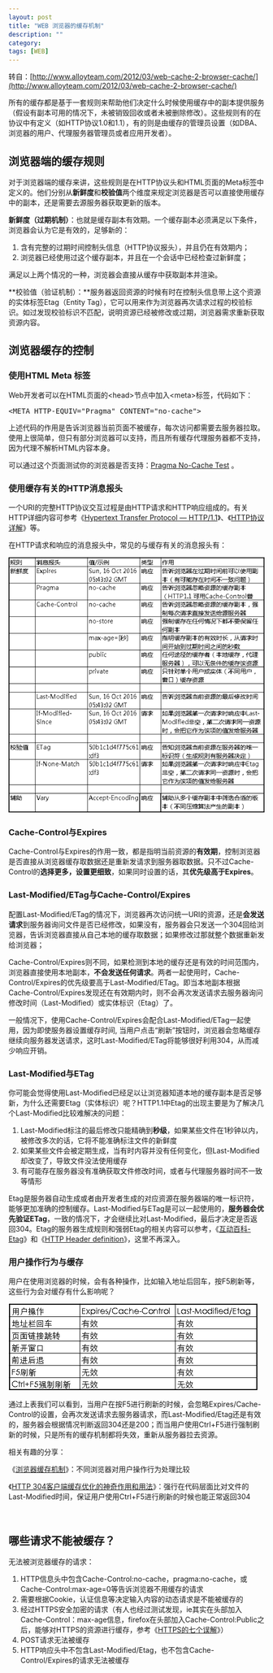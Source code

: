 ```yaml
---
layout: post
title: "WEB 浏览器的缓存机制"
description: ""
category: 
tags: [WEB]
---
```


转自：[http://www.alloyteam.com/2012/03/web-cache-2-browser-cache/](http://www.alloyteam.com/2012/03/web-cache-2-browser-cache/)


所有的缓存都是基于一套规则来帮助他们决定什么时候使用缓存中的副本提供服务（假设有副本可用的情况下，未被销毁回收或者未被删除修改）。这些规则有的在协议中有定义（如HTTP协议1.0和1.1），有的则是由缓存的管理员设置（如DBA、浏览器的用户、代理服务器管理员或者应用开发者）。

## 浏览器端的缓存规则

对于浏览器端的缓存来讲，这些规则是在HTTP协议头和HTML页面的Meta标签中定义的。他们分别从**新鲜度**和**校验值**两个维度来规定浏览器是否可以直接使用缓存中的副本，还是需要去源服务器获取更新的版本。

**新鲜度（过期机制）**：也就是缓存副本有效期。一个缓存副本必须满足以下条件，浏览器会认为它是有效的，足够新的：

1. 含有完整的过期时间控制头信息（HTTP协议报头），并且仍在有效期内；
2. 浏览器已经使用过这个缓存副本，并且在一个会话中已经检查过新鲜度；

满足以上两个情况的一种，浏览器会直接从缓存中获取副本并渲染。

**校验值（验证机制）：**服务器返回资源的时候有时在控制头信息带上这个资源的实体标签Etag（Entity Tag），它可以用来作为浏览器再次请求过程的校验标识。如过发现校验标识不匹配，说明资源已经被修改或过期，浏览器需求重新获取资源内容。


## 浏览器缓存的控制

### 使用HTML Meta 标签

Web开发者可以在HTML页面的&lt;head&gt;节点中加入&lt;meta&gt;标签，代码如下：

<pre>&lt;META HTTP-EQUIV="Pragma" CONTENT="no-cache"&gt;</pre>

上述代码的作用是告诉浏览器当前页面不被缓存，每次访问都需要去服务器拉取。使用上很简单，但只有部分浏览器可以支持，而且所有缓存代理服务器都不支持，因为代理不解析HTML内容本身。

可以通过这个页面测试你的浏览器是否支持：[Pragma No-Cache Test](http://www.procata.com/cachetest/tests/pragma/index.php "No-Cache Test") 。

### 使用缓存有关的HTTP消息报头

一个URI的完整HTTP协议交互过程是由HTTP请求和HTTP响应组成的。有关HTTP详细内容可参考《[Hypertext Transfer Protocol — HTTP/1.1](http://www.w3.org/Protocols/rfc2616/rfc2616.html "HTTP")》、《[HTTP协议详解](http://www.cnblogs.com/li0803/archive/2008/11/03/1324746.html "HTTP协议详解")》等。

在HTTP请求和响应的消息报头中，常见的与缓存有关的消息报头有：

[![HTTP缓存相关报头](/img/http-header1.png "HTTP缓存相关报头")](/img/http-header1.png)

### Cache-Control与Expires

Cache-Control与Expires的作用一致，都是指明当前资源的**有效期**，控制浏览器是否直接从浏览器缓存取数据还是重新发请求到服务器取数据。只不过Cache-Control的**选择更多，设置更细致**，如果同时设置的话，其**优先级高于Expires**。

### Last-Modified/ETag与Cache-Control/Expires

配置Last-Modified/ETag的情况下，浏览器再次访问统一URI的资源，还是**会发送请求**到服务器询问文件是否已经修改，如果没有，服务器会只发送一个304回给浏览器，告诉浏览器直接从自己本地的缓存取数据；如果修改过那就整个数据重新发给浏览器；

Cache-Control/Expires则不同，如果检测到本地的缓存还是有效的时间范围内，浏览器直接使用本地副本，**不会发送任何请求**。两者一起使用时，Cache-Control/Expires的优先级要高于Last-Modified/ETag。即当本地副本根据Cache-Control/Expires发现还在有效期内时，则不会再次发送请求去服务器询问修改时间（Last-Modified）或实体标识（Etag）了。

一般情况下，使用Cache-Control/Expires会配合Last-Modified/ETag一起使用，因为即使服务器设置缓存时间, 当用户点击“刷新”按钮时，浏览器会忽略缓存继续向服务器发送请求，这时Last-Modified/ETag将能够很好利用304，从而减少响应开销。

### Last-Modified与ETag

你可能会觉得使用Last-Modified已经足以让浏览器知道本地的缓存副本是否足够新，为什么还需要Etag（实体标识）呢？HTTP1.1中Etag的出现主要是为了解决几个Last-Modified比较难解决的问题：

1. Last-Modified标注的最后修改只能精确到**秒级**，如果某些文件在1秒钟以内，被修改多次的话，它将不能准确标注文件的新鲜度
2. 如果某些文件会被定期生成，当有时内容并没有任何变化，但Last-Modified却改变了，导致文件没法使用缓存
3. 有可能存在服务器没有准确获取文件修改时间，或者与代理服务器时间不一致等情形

Etag是服务器自动生成或者由开发者生成的对应资源在服务器端的唯一标识符，能够更加准确的控制缓存。Last-Modified与ETag是可以一起使用的，**服务器会优先验证ETag**，一致的情况下，才会继续比对Last-Modified，最后才决定是否返回304。Etag的服务器生成规则和强弱Etag的相关内容可以参考，《[互动百科-Etag](http://www.hudong.com/wiki/Etag)》和《[HTTP Header definition](http://www.w3.org/Protocols/rfc2616/rfc2616-sec14.html)》，这里不再深入。

### 用户操作行为与缓存

用户在使用浏览器的时候，会有各种操作，比如输入地址后回车，按F5刷新等，这些行为会对缓存有什么影响呢？

[![用户操作与缓存](/img/user-action2.png "用户操作与缓存")](/img/user-action2.png)

通过上表我们可以看到，当用户在按F5进行刷新的时候，会忽略Expires/Cache-Control的设置，会再次发送请求去服务器请求，而Last-Modified/Etag还是有效的，服务器会根据情况判断返回304还是200；而当用户使用Ctrl+F5进行强制刷新的时候，只是所有的缓存机制都将失效，重新从服务器拉去资源。

相关有趣的分享：

《[浏览器缓存机制](http://www.laruence.com/2010/03/05/1332.html "浏览器缓存机制")》：不同浏览器对用户操作行为处理比较

《[HTTP 304客户端缓存优化的神奇作用和用法](http://spyrise.org/blog/http-304-not-modified-header-setting-optimize/ "HTTP 304客户端缓存优化的神奇作用和用法")》：强行在代码层面比对文件的Last-Modified时间，保证用户使用Ctrl+F5进行刷新的时候也能正常返回304

&nbsp;

## 哪些请求不能被缓存？

无法被浏览器缓存的请求：

1. HTTP信息头中包含Cache-Control:no-cache，pragma:no-cache，或Cache-Control:max-age=0等告诉浏览器不用缓存的请求
2. 需要根据Cookie，认证信息等决定输入内容的动态请求是不能被缓存的
3. 经过HTTPS安全加密的请求（有人也经过测试发现，ie其实在头部加入Cache-Control：max-age信息，firefox在头部加入Cache-Control:Public之后，能够对HTTPS的资源进行缓存，参考《[HTTPS的七个误解](http://www.ruanyifeng.com/blog/2011/02/seven_myths_about_https.html "HTTPS七个误解")》）
4. POST请求无法被缓存
5. HTTP响应头中不包含Last-Modified/Etag，也不包含Cache-Control/Expires的请求无法被缓存



